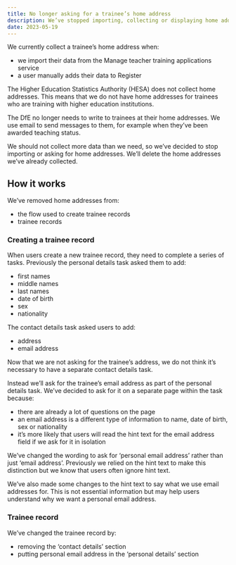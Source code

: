```yaml
---
title: No longer asking for a trainee’s home address
description: We’ve stopped importing, collecting or displaying home addresses.
date: 2023-05-19
---
```


We currently collect a trainee’s home address when:

- we import their data from the Manage teacher training applications service
- a user manually adds their data to Register

The Higher Education Statistics Authority (HESA) does not collect home addresses. This means that we do not have home addresses for trainees who are training with higher education institutions.

The DfE no longer needs to write to trainees at their home addresses. We use email to send messages to them, for example when they’ve been awarded teaching status.

We should not collect more data than we need, so we’ve decided to stop importing or asking for home addresses. We’ll delete the home addresses we’ve already collected.

## How it works

We’ve removed home addresses from:

- the flow used to create trainee records
- trainee records

### Creating a trainee record

When users create a new trainee record, they need to complete a series of tasks. Previously the personal details task asked them to add:

- first names
- middle names
- last names
- date of birth
- sex
- nationality

The contact details task asked users to add:

- address
- email address

Now that we are not asking for the trainee’s address, we do not think it’s necessary to have a separate contact details task.

Instead we’ll ask for the trainee’s email address as part of the personal details task. We’ve decided to ask for it on a separate page within the task because:

- there are already a lot of questions on the page
- an email address is a different type of information to name, date of birth, sex or nationality
- it’s more likely that users will read the hint text for the email address field if we ask for it in isolation

We’ve changed the wording to ask for ‘personal email address’ rather than just ‘email address’. Previously we relied on the hint text to make this distinction but we know that users often ignore hint text.

We’ve also made some changes to the hint text to say what we use email addresses for. This is not essential information but may help users understand why we want a personal email address.

### Trainee record

We’ve changed the trainee record by:

- removing the ‘contact details’ section
- putting personal email address in the ‘personal details’ section
